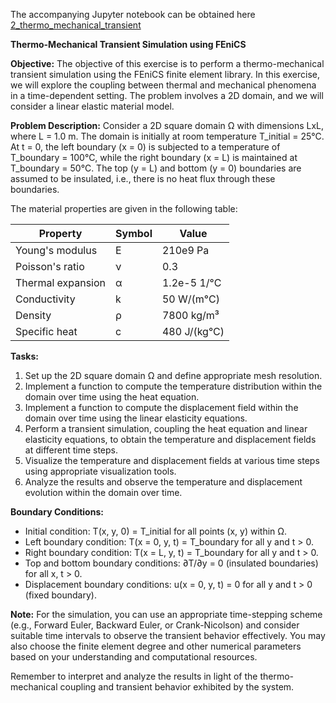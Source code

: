 The accompanying Jupyter notebook can be obtained here [2_thermo_mechanical_transient](../../../../../src/day-5/exercises/2_thermo_mechanical_transient.ipynb)

**Thermo-Mechanical Transient Simulation using FEniCS**

**Objective:**
The objective of this exercise is to perform a thermo-mechanical transient simulation using the FEniCS finite element library. In this exercise, we will explore the coupling between thermal and mechanical phenomena in a time-dependent setting. The problem involves a 2D domain, and we will consider a linear elastic material model.

**Problem Description:**
Consider a 2D square domain Ω with dimensions LxL, where L = 1.0 m. The domain is initially at room temperature T_initial = 25°C. At t = 0, the left boundary (x = 0) is subjected to a temperature of T_boundary = 100°C, while the right boundary (x = L) is maintained at T_boundary = 50°C. The top (y = L) and bottom (y = 0) boundaries are assumed to be insulated, i.e., there is no heat flux through these boundaries.

The material properties are given in the following table:

| Property         | Symbol   | Value  | 
|------------------|----------|---------------------------|
| Young's modulus  | E        | 210e9 Pa                  | 
| Poisson's ratio  | ν        | 0.3                       | 
| Thermal expansion| α        | 1.2e-5 1/°C              | 
| Conductivity     | k        | 50 W/(m°C)                | 
| Density          | ρ        | 7800 kg/m³                | 
| Specific heat    | c        | 480 J/(kg°C)              |


**Tasks:**
1. Set up the 2D square domain Ω and define appropriate mesh resolution.
2. Implement a function to compute the temperature distribution within the domain over time using the heat equation.
3. Implement a function to compute the displacement field within the domain over time using the linear elasticity equations.
4. Perform a transient simulation, coupling the heat equation and linear elasticity equations, to obtain the temperature and displacement fields at different time steps.
5. Visualize the temperature and displacement fields at various time steps using appropriate visualization tools.
6. Analyze the results and observe the temperature and displacement evolution within the domain over time.

**Boundary Conditions:**
- Initial condition: T(x, y, 0) = T_initial for all points (x, y) within Ω.
- Left boundary condition: T(x = 0, y, t) = T_boundary for all y and t > 0.
- Right boundary condition: T(x = L, y, t) = T_boundary for all y and t > 0.
- Top and bottom boundary conditions: ∂T/∂y = 0 (insulated boundaries) for all x, t > 0.
- Displacement boundary conditions: u(x = 0, y, t) = 0 for all y and t > 0 (fixed boundary).

**Note:**
For the simulation, you can use an appropriate time-stepping scheme (e.g., Forward Euler, Backward Euler, or Crank-Nicolson) and consider suitable time intervals to observe the transient behavior effectively. You may also choose the finite element degree and other numerical parameters based on your understanding and computational resources.

Remember to interpret and analyze the results in light of the thermo-mechanical coupling and transient behavior exhibited by the system.
